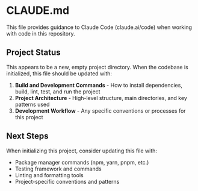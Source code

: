 # CLAUDE.md

This file provides guidance to Claude Code (claude.ai/code) when working with code in this repository.

## Project Status

This appears to be a new, empty project directory. When the codebase is initialized, this file should be updated with:

1. **Build and Development Commands** - How to install dependencies, build, lint, test, and run the project
2. **Project Architecture** - High-level structure, main directories, and key patterns used
3. **Development Workflow** - Any specific conventions or processes for this project

## Next Steps

When initializing this project, consider updating this file with:
- Package manager commands (npm, yarn, pnpm, etc.)
- Testing framework and commands
- Linting and formatting tools
- Project-specific conventions and patterns